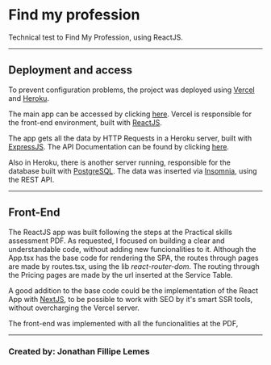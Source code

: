 # Find my profession

Technical test to Find My Profession, using ReactJS.

---

## Deployment and access

To prevent configuration problems, the project was deployed using <a href="https://vercel.com/">Vercel</a> and <a href="http://heroku.com/">Heroku</a>.

The main app can be accessed by clicking <a rel="noreferrer" target="_blank" href="https://find-my-profession.vercel.app/">here</a>. Vercel is responsible for the front-end environment, built with <a href="https://pt-br.reactjs.org/">ReactJS</a>. 

The app gets all the data by HTTP Requests in a Heroku server, built with <a href="https://expressjs.com/pt-br/">ExpressJS</a>. The API Documentation can be found by clicking <a className="nav-link" rel="noreferrer" target="_blank" href="https://app.swaggerhub.com/apis-docs/JonathanLemes/Find-my-profession/">here</a>.

Also in Heroku, there is another server running, responsible for the database built with <a href="https://www.postgresql.org/">PostgreSQL</a>. The data was inserted via <a href="https://insomnia.rest/">Insomnia</a>, using the REST API.

---

## Front-End

The ReactJS app was built following the steps at the Practical skills assessment PDF. As requested, I focused on building a clear and understandable code, without adding new funcionalities to it. Although the App.tsx has the base code for rendering the SPA, the routes through pages are made by routes.tsx, using the lib *react-router-dom*. The routing through the Pricing pages are made by the url inserted at the Service Table.

A good addition to the base code could be the implementation of the React App with <a href="https://nextjs.org/">NextJS</a>, to be possible to work with SEO by it's smart SSR tools, without overcharging the Vercel server.

The front-end was implemented with all the funcionalities at the PDF, 

---

### Created by: Jonathan Fillipe Lemes